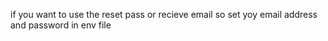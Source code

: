 if you want to use the reset pass or recieve email so set yoy email address and password in env file
